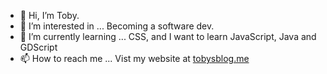- 👋 Hi, I’m Toby.
- 👀 I’m interested in ...
Becoming a software dev.
- 🌱 I’m currently learning ...
CSS, and I want to learn JavaScript, Java and GDScript
- 📫 How to reach me ...
Vist my website at [tobysblog.me](https://tobysblog.me)
<!---
tobythatsall/tobythatsall is a ✨ special ✨ repository because its `README.md` (this file) appears on your GitHub profile.
You can click the Preview link to take a look at your changes.
--->
